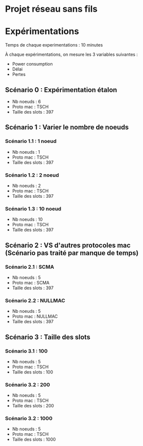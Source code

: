 # Projet réseau sans fils

# Expérimentations

Temps de chaque experimentations : 10 minutes 

À chaque expérimentations, on mesure les 3 variables suivantes :

- Power consumption
- Délai
- Pertes

## Scénario 0 : Expérimentation étalon 

- Nb noeuds : 6
- Proto mac : TSCH
- Taille des slots : 397

## Scénario 1 : Varier le nombre de noeuds

### Scénario 1.1 : 1 noeud

- Nb noeuds : 1
- Proto mac : TSCH
- Taille des slots : 397

### Scénario 1.2 : 2 noeud

- Nb noeuds : 2
- Proto mac : TSCH
- Taille des slots : 397

### Scénario 1.3 : 10 noeud

- Nb noeuds : 10
- Proto mac : TSCH
- Taille des slots : 397

## Scénario 2 : VS d'autres protocoles mac (Scénario pas traité par manque de temps)

### Scénario 2.1 : SCMA

- Nb noeuds : 5
- Proto mac : SCMA
- Taille des slots : 397

### Scénario 2.2 : NULLMAC

- Nb noeuds : 5
- Proto mac : NULLMAC
- Taille des slots : 397

## Scénario 3 : Taille des slots

### Scénario 3.1 : 100

- Nb noeuds : 5
- Proto mac : TSCH
- Taille des slots : 100

### Scénario 3.2 : 200

- Nb noeuds : 5
- Proto mac : TSCH
- Taille des slots : 200

### Scénario 3.2 : 1000

- Nb noeuds : 5
- Proto mac : TSCH
- Taille des slots : 1000
